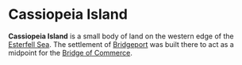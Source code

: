 # Cassiopeia Island

**Cassiopeia Island** is a small body of land on the western edge of the [Esterfell Sea](esterfell-sea.md). The settlement of [Bridgeport](../../../ch-2-people-of-mote/societies/esterfell-accord/bridgeport/bridgeport.md) was built there to act as a midpoint for the [Bridge of Commerce](../../../ch-2-people-of-mote/societies/esterfell-accord/road-of-commerce.md).
